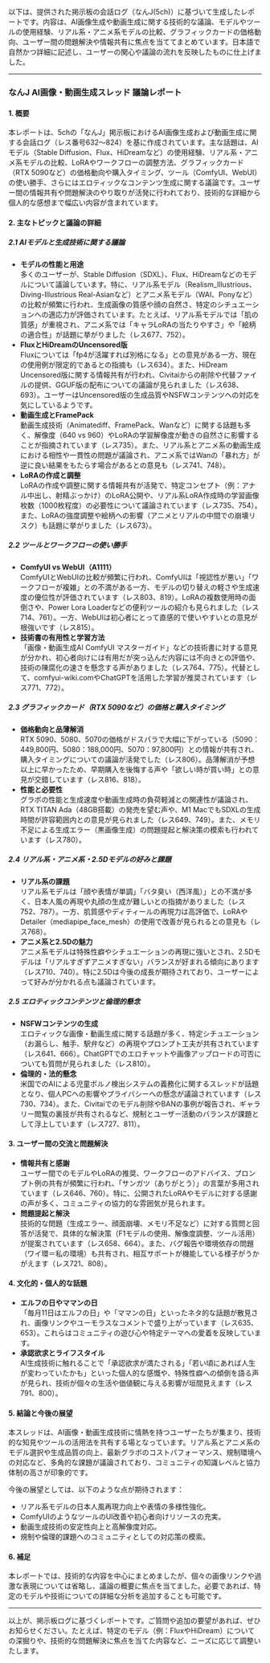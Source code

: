 以下は、提供された掲示板の会話ログ（なんJ(5ch)）に基づいて生成したレポートです。内容は、AI画像生成や動画生成に関する技術的な議論、モデルやツールの使用経験、リアル系・アニメ系モデルの比較、グラフィックカードの価格動向、ユーザー間の問題解決や情報共有に焦点を当ててまとめています。日本語で自然かつ詳細に記述し、ユーザーの関心や議論の流れを反映したものに仕上げました。

---

### なんJ AI画像・動画生成スレッド 議論レポート

#### 1. 概要
本レポートは、5chの「なんJ」掲示板におけるAI画像生成および動画生成に関する会話ログ（レス番号632～824）を基に作成されています。主な話題は、AIモデル（Stable Diffusion、Flux、HiDreamなど）の使用経験、リアル系・アニメ系モデルの比較、LoRAやワークフローの調整方法、グラフィックカード（RTX 5090など）の価格動向や購入タイミング、ツール（ComfyUI、WebUI）の使い勝手、さらにはエロティックなコンテンツ生成に関する議論です。ユーザー間の情報共有や問題解決のやり取りが活発に行われており、技術的な詳細から個人的な感想まで幅広い内容が含まれています。

#### 2. 主なトピックと議論の詳細

##### 2.1 AIモデルと生成技術に関する議論
- **モデルの性能と用途**  
  多くのユーザーが、Stable Diffusion（SDXL）、Flux、HiDreamなどのモデルについて議論しています。特に、リアル系モデル（Realism_Illustrious、Diving-Illustrious Real-Asianなど）とアニメ系モデル（WAI、Ponyなど）の比較が頻繁に行われ、生成画像の質感や顔の自然さ、特定のシチュエーションへの適応力が評価されています。たとえば、リアル系モデルでは「肌の質感」が重視され、アニメ系では「キャラLoRAの当たりやすさ」や「絵柄の適合性」が話題に挙がりました（レス677、752）。
- **FluxとHiDreamのUncensored版**  
  Fluxについては「fp4が活躍すれば別格になる」との意見がある一方、現在の使用例が限定的であるとの指摘も（レス634）。また、HiDream Uncensored版に関する情報共有が行われ、Civitaiからの削除や代替ファイルの提供、GGUF版の配布についての議論が見られました（レス638、693）。ユーザーはUncensored版の生成品質やNSFWコンテンツへの対応を気にしているようです。
- **動画生成とFramePack**  
  動画生成技術（Animatediff、FramePack、Wanなど）に関する話題も多く、解像度（640 vs 960）やLoRAの学習解像度が動きの自然さに影響することが指摘されています（レス735）。また、リアル系とアニメ系の動画生成における相性や一貫性の問題が議論され、アニメ系ではWanの「暴れ方」が逆に良い結果をもたらす場合があるとの意見も（レス741、748）。
- **LoRAの作成と調整**  
  LoRAの作成や調整に関する情報共有が活発で、特定コンセプト（例：アナル中出し、射精ぶっかけ）のLoRA公開や、リアル系LoRA作成時の学習画像枚数（1000枚程度）の必要性について議論されています（レス735、754）。また、LoRAの強度調整や絵柄への影響（アニメとリアルの中間での崩壊リスク）も話題に挙がりました（レス673）。

##### 2.2 ツールとワークフローの使い勝手
- **ComfyUI vs WebUI（A1111）**  
  ComfyUIとWebUIの比較が頻繁に行われ、ComfyUIは「視認性が悪い」「ワークフローが複雑」との不満がある一方、モデルの切り替えの軽さや生成速度の優位性が評価されています（レス803、819）。LoRAの複数使用時の面倒さや、Power Lora Loaderなどの便利ツールの紹介も見られました（レス714、761）。一方、WebUIは初心者にとって直感的で使いやすいとの意見が根強いです（レス815）。
- **技術書の有用性と学習方法**  
  「画像・動画生成AI ComfyUI マスターガイド」などの技術書に対する意見が分かれ、初心者向けには有用だが突っ込んだ内容には不向きとの評価や、技術の陳腐化の速さを懸念する声がありました（レス764、775）。代替として、comfyui-wiki.comやChatGPTを活用した学習が推奨されています（レス771、772）。

##### 2.3 グラフィックカード（RTX 5090など）の価格と購入タイミング
- **価格動向と品薄解消**  
  RTX 5090、5080、5070の価格がドスパラで大幅に下がっている（5090：449,800円、5080：188,000円、5070：97,800円）との情報が共有され、購入タイミングについての議論が活発でした（レス806）。品薄解消が予想以上に早かったため、早期購入を後悔する声や「欲しい時が買い時」との意見が交錯しています（レス816、818）。
- **性能と必要性**  
  グラボの性能と生成速度や動画生成時の負荷軽減との関連性が議論され、RTX TITAN Ada（48GB搭載）の発売を望む声や、M1 MacでもSDXLの生成時間が許容範囲内との意見が見られました（レス649、749）。また、メモリ不足による生成エラー（黒画像生成）の問題提起と解決策の模索も行われています（レス780）。

##### 2.4 リアル系・アニメ系・2.5Dモデルの好みと課題
- **リアル系の課題**  
  リアル系モデルは「顔や表情が単調」「バタ臭い（西洋風）」との不満が多く、日本人風の再現や丸顔の生成が難しいとの指摘がありました（レス752、787）。一方、肌質感やディティールの再現力は高評価で、LoRAやDetailer（mediapipe_face_mesh）の使用で改善が見られるとの意見も（レス768）。
- **アニメ系と2.5Dの魅力**  
  アニメ系モデルは特殊性癖やシチュエーションの再現に強いとされ、2.5Dモデルは「リアルすぎずアニメすぎない」バランスが好まれる傾向にあります（レス710、740）。特に2.5Dは今後の成長が期待されており、ユーザーによって好みが分かれる点も議論されています。

##### 2.5 エロティックコンテンツと倫理的懸念
- **NSFWコンテンツの生成**  
  エロティックな画像・動画生成に関する話題が多く、特定シチュエーション（お漏らし、触手、駅弁など）の再現やプロンプト工夫が共有されています（レス641、666）。ChatGPTでのエロチャットや画像アップロードの可否についても質問が見られました（レス810）。
- **倫理的・法的懸念**  
  米国でのAIによる児童ポルノ検出システムの義務化に関するスレッドが話題となり、個人PCへの影響やプライバシーへの懸念が議論されています（レス730、734）。また、Civitaiでのモデル削除やBANの事例が報告され、ギャラリー閲覧の裏技が共有されるなど、規制とユーザー活動のバランスが課題として浮上しています（レス727、811）。

#### 3. ユーザー間の交流と問題解決
- **情報共有と感謝**  
  ユーザー間でのモデルやLoRAの推奨、ワークフローのアドバイス、プロンプト例の共有が頻繁に行われ、「サンガツ（ありがとう）」の言葉が多用されています（レス646、760）。特に、公開されたLoRAやモデルに対する感謝の声が多く、コミュニティの協力的な雰囲気が見られます。
- **問題提起と解決**  
  技術的な問題（生成エラー、顔面崩壊、メモリ不足など）に対する質問と回答が活発で、具体的な解決策（F1モデルの使用、解像度調整、ツール活用）が提案されています（レス658、664）。また、バグ報告や環境依存の問題（ワイ環＝私の環境）も共有され、相互サポートが機能している様子がうかがえます（レス721、808）。

#### 4. 文化的・個人的な話題
- **エルフの日やママンの日**  
  「毎月11日はエルフの日」や「ママンの日」といったネタ的な話題が散見され、画像リンクやユーモラスなコメントで盛り上がっています（レス635、653）。これらはコミュニティの遊び心や特定テーマへの愛着を反映しています。
- **承認欲求とライフスタイル**  
  AI生成技術に触れることで「承認欲求が満たされる」「若い頃にあれば人生が変わっていたかも」といった個人的な感慨や、特殊性癖への傾倒を語る声が見られ、技術が個々の生活や価値観に与える影響が垣間見えます（レス791、800）。

#### 5. 結論と今後の展望
本スレッドは、AI画像・動画生成技術に情熱を持つユーザーたちが集まり、技術的な知見やツールの活用法を共有する場となっています。リアル系とアニメ系のモデル選択や生成品質の向上、最新グラボのコストパフォーマンス、規制環境への対応など、多角的な課題が議論されており、コミュニティの知識レベルと協力体制の高さが印象的です。

今後の展望としては、以下のような点が期待されます：
- リアル系モデルの日本人風再現力向上や表情の多様性強化。
- ComfyUIのようなツールのUI改善や初心者向けリソースの充実。
- 動画生成技術の安定性向上と高解像度対応。
- 規制や倫理的課題へのコミュニティとしての対応策の模索。

#### 6. 補足
本レポートでは、技術的な内容を中心にまとめましたが、個々の画像リンクや過激な表現については省略し、議論の概要に焦点を当てました。必要であれば、特定のモデルや技術についての詳細な分析を追加することも可能です。

---

以上が、掲示板ログに基づくレポートです。ご質問や追加の要望があれば、ぜひお知らせください。たとえば、特定のモデル（例：FluxやHiDream）についての深掘りや、技術的な問題解決に焦点を当てた内容など、ニーズに応じて調整いたします。